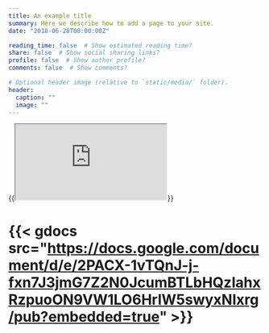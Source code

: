 ```yaml
---
title: An example title
summary: Here we describe how to add a page to your site.
date: "2018-06-28T00:00:00Z"

reading_time: false  # Show estimated reading time?
share: false  # Show social sharing links?
profile: false  # Show author profile?
comments: false  # Show comments?

# Optional header image (relative to `static/media/` folder).
header:
  caption: ""
  image: ""
---
```

{{<iframe src="https://docs.google.com/document/d/e/2PACX-1vTQnJ-j-fxn7J3jmG7Z2N0JcumBTLbHQzlahxRzpuoON9VW1LO6HrlW5swyxNIxrg/pub?embedded=true"></iframe>}}
# {{< gdocs src="https://docs.google.com/document/d/e/2PACX-1vTQnJ-j-fxn7J3jmG7Z2N0JcumBTLbHQzlahxRzpuoON9VW1LO6HrlW5swyxNIxrg/pub?embedded=true" >}}
